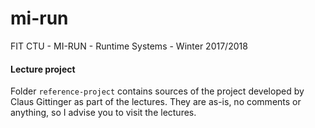 # mi-run
FIT CTU - MI-RUN - Runtime Systems - Winter 2017/2018

#### Lecture project

Folder `reference-project` contains sources of the project developed by 
Claus Gittinger as part of the lectures. They are as-is, no comments or 
anything, so I advise you to visit the lectures.